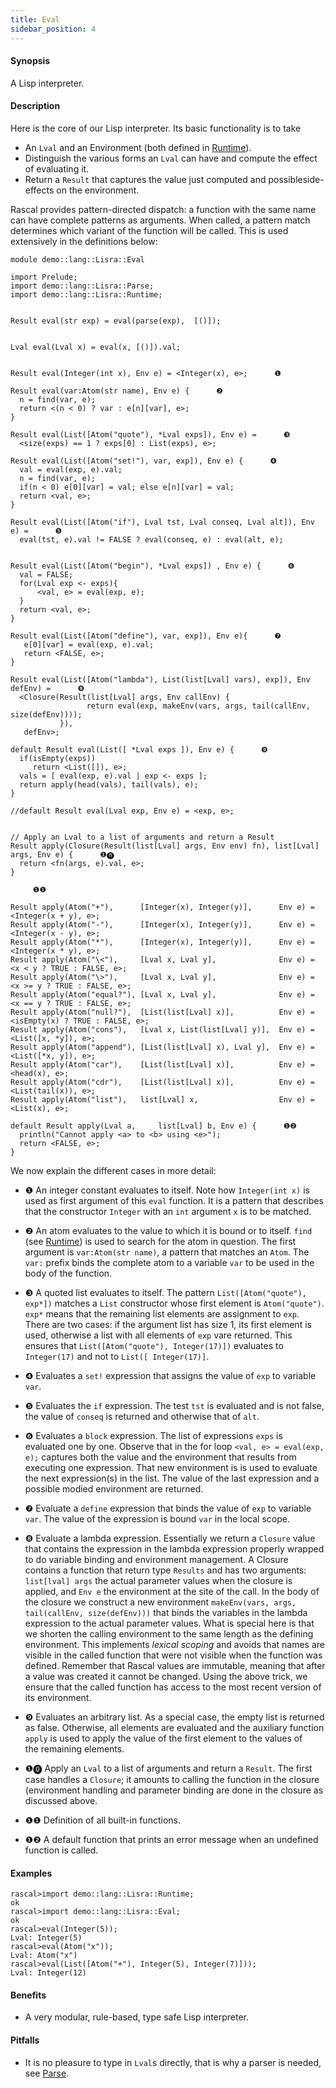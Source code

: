 ```yaml
---
title: Eval
sidebar_position: 4
---
```


#### Synopsis

A Lisp interpreter.

#### Description

Here is the core of our Lisp interpreter. Its basic functionality is to take

*  An `Lval` and an Environment (both defined in [Runtime](../../../../Recipes/Languages/Lisra/Runtime/index.md)).
*  Distinguish the various forms an `Lval` can have and compute the
  effect of evaluating it.
*  Return a `Result` that captures the value just computed and possibleside-effects
on the environment.


Rascal provides pattern-directed dispatch: a function with the same name
can have complete patterns as arguments. When called, a pattern match determines which
variant of the function will be called. This is used extensively in the definitions below:


```rascal 
module demo::lang::Lisra::Eval

import Prelude;
import demo::lang::Lisra::Parse;
import demo::lang::Lisra::Runtime;


Result eval(str exp) = eval(parse(exp),  [()]);


Lval eval(Lval x) = eval(x, [()]).val;


Result eval(Integer(int x), Env e) = <Integer(x), e>;      ❶  

Result eval(var:Atom(str name), Env e) {      ❷  
  n = find(var, e);
  return <(n < 0) ? var : e[n][var], e>;
}

Result eval(List([Atom("quote"), *Lval exps]), Env e) =      ❸  
  <size(exps) == 1 ? exps[0] : List(exps), e>;

Result eval(List([Atom("set!"), var, exp]), Env e) {      ❹  
  val = eval(exp, e).val;
  n = find(var, e);
  if(n < 0) e[0][var] = val; else e[n][var] = val;
  return <val, e>;
}
                                                            
Result eval(List([Atom("if"), Lval tst, Lval conseq, Lval alt]), Env e) =      ❺  
  eval(tst, e).val != FALSE ? eval(conseq, e) : eval(alt, e);
       
                                                           
Result eval(List([Atom("begin"), *Lval exps]) , Env e) {      ❻  
  val = FALSE;
  for(Lval exp <- exps){
      <val, e> = eval(exp, e);
  }
  return <val, e>;
}
                                                           
Result eval(List([Atom("define"), var, exp]), Env e){      ❼  
   e[0][var] = eval(exp, e).val;
   return <FALSE, e>;
}
                                                            
Result eval(List([Atom("lambda"), List(list[Lval] vars), exp]), Env defEnv) =      ❽  
  <Closure(Result(list[Lval] args, Env callEnv) { 
                 return eval(exp, makeEnv(vars, args, tail(callEnv, size(defEnv))));
           }),
   defEnv>;

default Result eval(List([ *Lval exps ]), Env e) {      ❾  
  if(isEmpty(exps))
     return <List([]), e>;
  vals = [ eval(exp, e).val | exp <- exps ];
  return apply(head(vals), tail(vals), e);
}

//default Result eval(Lval exp, Env e) = <exp, e>;

                                                            
// Apply an Lval to a list of arguments and return a Result
Result apply(Closure(Result(list[Lval] args, Env env) fn), list[Lval] args, Env e) {      ❶⓿  
  return <fn(args, e).val, e>;
}

     ❶❶  

Result apply(Atom("+"),      [Integer(x), Integer(y)],      Env e) = <Integer(x + y), e>;
Result apply(Atom("-"),      [Integer(x), Integer(y)],      Env e) = <Integer(x - y), e>;
Result apply(Atom("*"),      [Integer(x), Integer(y)],      Env e) = <Integer(x * y), e>;
Result apply(Atom("\<"),     [Lval x, Lval y],              Env e) = <x < y ? TRUE : FALSE, e>;
Result apply(Atom("\>"),     [Lval x, Lval y],              Env e) = <x >= y ? TRUE : FALSE, e>;
Result apply(Atom("equal?"), [Lval x, Lval y],              Env e) = <x == y ? TRUE : FALSE, e>;
Result apply(Atom("null?"),  [List(list[Lval] x)],          Env e) = <isEmpty(x) ? TRUE : FALSE, e>;
Result apply(Atom("cons"),   [Lval x, List(list[Lval] y)],  Env e) = <List([x, *y]), e>;
Result apply(Atom("append"), [List(list[Lval] x), Lval y],  Env e) = <List([*x, y]), e>;
Result apply(Atom("car"),    [List(list[Lval] x)],          Env e) = <head(x), e>;
Result apply(Atom("cdr"),    [List(list[Lval] x)],          Env e) = <List(tail(x)), e>;
Result apply(Atom("list"),   list[Lval] x,                  Env e) = <List(x), e>;

default Result apply(Lval a,     list[Lval] b, Env e) {      ❶❷  
  println("Cannot apply <a> to <b> using <e>");
  return <FALSE, e>;
}

```

                
We now explain the different cases in more detail:

* ❶  An integer constant evaluates to itself. Note how `Integer(int x)` is used as first
    argument of this `eval` function. It is a pattern that describes that the constructor `Integer`
    with an `int` argument `x` is to be matched.
* ❷  An atom evaluates to the value to which it is bound or to itself. `find` (see [Runtime](../../../../Recipes/Languages/Lisra/Runtime/index.md)) is used
    to search for the atom in question. The first argument is `var:Atom(str name)`, a pattern that matches
    an `Atom`. The `var:` prefix binds the complete atom to a variable `var` to be used in the body of the function.
* ❸  A quoted list evaluates to itself. The pattern `List([Atom("quote"), exp*])` matches a `List` constructor
    whose first element is `Atom("quote")`. `exp*` means that the remaining list elements are assignment to `exp`.
    There are two cases: if the argument list has size 1, its first element is used, otherwise a list with all elements of `exp`
    vare returned. This ensures that `List([Atom("quote"), Integer(17)])` evaluates to  `Integer(17)` and not to `List([ Integer(17)]`.
* ❹  Evaluates a `set!` expression that assigns the value of `exp` to variable `var`.

* ❺  Evaluates the `if` expression. The test `tst` is evaluated and is not false, the value of `conseq` is returned and otherwise
    that of `alt`.

* ❻  Evaluates a `block` expression. The list of expressions `exps` is evaluated one by one. Observe that in the for loop
    `<val, e> = eval(exp, e);` captures both the value and the environment that results from executing one expression. That new environment is
    is used to evaluate the next expression(s) in the list. The value of the last expression and a possible modied environment are returned.

* ❼  Evaluate a `define` expression that binds the value of `exp` to variable `var`.
    The value of the expression is bound `var` in the local scope.

* ❽  Evaluate a lambda expression. Essentially we return a `Closure` value that contains the expression in the lambda expression
    properly wrapped to do variable binding and environment management. 
    A Closure contains a function that return type `Results` and has two arguments:
   `list[lval] args` the actual parameter values when the closure is applied, and
   `Env e` the environment at the site of the call.
    In the body of the closure we construct a new environment `makeEnv(vars, args, tail(callEnv, size(defEnv)))` that binds the variables
    in the lambda expression to the actual parameter values. What is special here is that we shorten the calling environment to the
    same length as the defining environment. This implements _lexical scoping_ and avoids that names are visible in the called
    function that were not visible when the function was defined. Remember that Rascal values are immutable, meaning that after a value was 
    created it cannot be changed. Using the above trick, we ensure that the called function has access to the most recent version of
    its environment.

* ❾  Evaluates an arbitrary list. As a special case, the empty list is returned as false.
    Otherwise, all elements are evaluated and the auxiliary function ` apply` is used to apply the value of the first element to the values of   
    the remaining elements.

* ❶⓿  Apply an `Lval` to a list of arguments and return a `Result`. The first case handles a `Closure`; it amounts
     to calling the function in the closure (environment handling and parameter binding are done in the closure as discussed above.

* ❶❶  Definition of all built-in functions.

* ❶❷  A default function that prints an error message when an undefined function is called.

#### Examples


```rascal-shell 
rascal>import demo::lang::Lisra::Runtime;
ok
rascal>import demo::lang::Lisra::Eval;
ok
rascal>eval(Integer(5));
Lval: Integer(5)
rascal>eval(Atom("x"));
Lval: Atom("x")
rascal>eval(List([Atom("+"), Integer(5), Integer(7)]));
Lval: Integer(12)
```

#### Benefits

*  A very modular, rule-based, type safe Lisp interpreter.

#### Pitfalls

*  It is no pleasure to type in `Lval`s directly, that is why a parser is needed, see [Parse](../../../../Recipes/Languages/Lisra/Parse/index.md).


